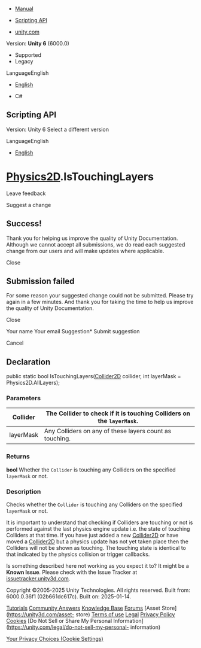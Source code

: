 [ ]()

  * [Manual](../Manual/index.html)
  * [Scripting API](../ScriptReference/index.html)

  * [unity.com](https://unity.com/)

Version: **Unity 6** (6000.0)

  * Supported
  * Legacy

LanguageEnglish

  * [English]()

  * C#

[ ](https://docs.unity3d.com)

## Scripting API

Version: Unity 6 Select a different version

LanguageEnglish

  * [English]()

#  [Physics2D](Physics2D.html).IsTouchingLayers

Leave feedback

Suggest a change

## Success!

Thank you for helping us improve the quality of Unity Documentation. Although
we cannot accept all submissions, we do read each suggested change from our
users and will make updates where applicable.

Close

## Submission failed

For some reason your suggested change could not be submitted. Please <a>try
again</a> in a few minutes. And thank you for taking the time to help us
improve the quality of Unity Documentation.

Close

Your name Your email Suggestion* Submit suggestion

Cancel

[ ]()

## Declaration

public static bool IsTouchingLayers([Collider2D](Collider2D.html) collider,
int layerMask = Physics2D.AllLayers);

### Parameters

Collider | The Collider to check if it is touching Colliders on the `layerMask`.  
---|---  
layerMask | Any Colliders on any of these layers count as touching.  
  
### Returns

**bool** Whether the `Collider` is touching any Colliders on the specified
`layerMask` or not.

### Description

Checks whether the `Collider` is touching any Colliders on the specified
`layerMask` or not.

It is important to understand that checking if Colliders are touching or not
is performed against the last physics engine update i.e. the state of touching
Colliders at that time. If you have just added a new
[Collider2D](Collider2D.html) or have moved a [Collider2D](Collider2D.html)
but a physics update has not yet taken place then the Colliders will not be
shown as touching. The touching state is identical to that indicated by the
physics collision or trigger callbacks.

Is something described here not working as you expect it to? It might be a
**Known Issue**. Please check with the Issue Tracker at
[issuetracker.unity3d.com](https://issuetracker.unity3d.com).

Copyright ©2005-2025 Unity Technologies. All rights reserved. Built from:
6000.0.36f1 (02b661dc617c). Built on: 2025-01-14.

[Tutorials](https://unity3d.com/learn) [Community
Answers](https://answers.unity3d.com) [Knowledge
Base](https://support.unity3d.com/hc/en-us)
[Forums](https://forum.unity3d.com) [Asset Store](https://unity3d.com/asset-
store) [Terms of use](https://docs.unity3d.com/Manual/TermsOfUse.html)
[Legal](https://unity.com/legal) [Privacy
Policy](https://unity.com/legal/privacy-policy)
[Cookies](https://unity.com/legal/cookie-policy) [Do Not Sell or Share My
Personal Information](https://unity.com/legal/do-not-sell-my-personal-
information)

[Your Privacy Choices (Cookie Settings)](javascript:void\(0\);)


